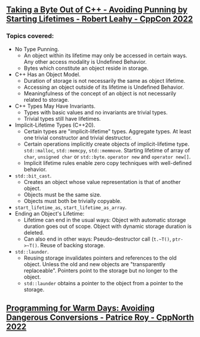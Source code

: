 ## [Taking a Byte Out of C++ - Avoiding Punning by Starting Lifetimes - Robert Leahy - CppCon 2022](https://www.youtube.com/watch?v=pbkQG09grFw&list=LL6MKUgGZ9Q8c2Ff7GnoRoqA)
### Topics covered:
* No Type Punning.
  * An object within its lifetime may only be accessed in certain ways. Any other access modality is Undefined Behavior.
  * Bytes which constitute an object reside in storage.
* C++ Has an Object Model.
  * Duration of storage is not necessarily the same as object lifetime.
  * Accessing an object outside of its lifetime is Undefined Behavior.
  * Meaningfulness of the concept of an object is not necessarily related to storage.
* C++ Types May Have Invariants. 
  * Types with basic values and no invariants are trivial types.
  * Trivial types still have lifetimes.
* Implicit-Lifetime Types (C++20).
  * Certain types are "implicit-lifetime" types. Aggregate types. At least one trivial constructor and trivial destructor.
  * Certain operations implicitly create objects of implicit-lifetime type. `std::malloc`, `std::memcpy`, `std::memmove`. Starting lifetime of array of `char`, `unsigned char` or `std::byte`. `operator new` and `operator new[]`.
  * Implicit lifetime rules enable zero copy techniques with well-defined behavior.
* `std::bit_cast`.
  * Creates an object whose value representation is that of another object.
  * Objects must be the same size.
  * Objects must both be trivially copyable.
* `start_lifetime_as`, `start_lifetime_as_array`.
* Ending an Object's Lifetime:
  * Lifetime can end in the usual ways: Object with automatic storage duration goes out of scope. Object with dynamic storage duration is deleted.
  * Can also end in other ways: Pseudo-destructor call (`t.~T()`, `ptr->~T()`. Reuse of backing storage.
* `std::launder`.
  * Reusing storage invalidates pointers and references to the old object. Unless the old and new objects are "transparently replaceable". Pointers point to the storage but no longer to the object.
  * `std::launder` obtains a pointer to the object from a pointer to the storage.

## [Programming for Warm Days: Avoiding Dangerous Conversions - Patrice Roy - CppNorth 2022](https://www.youtube.com/watch?v=w0XwXAo1frw&list=LL6MKUgGZ9Q8c2Ff7GnoRoqA)





